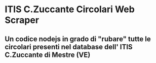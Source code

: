 # ITIS C.Zuccante Circolari Web Scraper

## Un codice nodejs in grado di "rubare" tutte le circolari presenti nel database dell' ITIS C.Zuccante di Mestre (VE)

